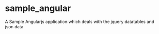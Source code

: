 # sample_angular
A Sample Angularjs application which deals with the jquery datatables and json data
